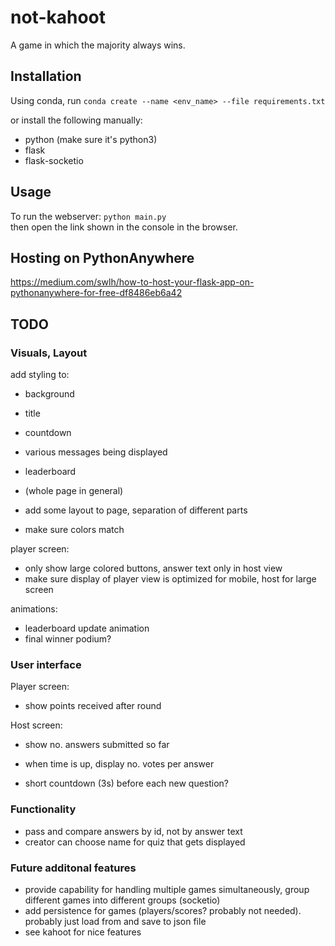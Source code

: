 # not-kahoot
A game in which the majority always wins.


## Installation
Using conda, run
`conda create --name <env_name> --file requirements.txt`

or install the following manually:
- python (make sure it's python3)
- flask
- flask-socketio

## Usage
To run the webserver:
`python main.py`  
then open the link shown in the console in the browser.

## Hosting on PythonAnywhere
https://medium.com/swlh/how-to-host-your-flask-app-on-pythonanywhere-for-free-df8486eb6a42


## TODO

### Visuals, Layout
add styling to:
- background
- title
- countdown
- various messages being displayed
- leaderboard
- (whole page in general)

- add some layout to page, separation of different parts
- make sure colors match

player screen:
- only show large colored buttons, answer text only in host view
- make sure display of player view is optimized for mobile, host for large screen

animations:
- leaderboard update animation
- final winner podium?

### User interface
Player screen:
- show points received after round

Host screen:
- show no. answers submitted so far
- when time is up, display no. votes per answer

- short countdown (3s) before each new question?

### Functionality
- pass and compare answers by id, not by answer text
- creator can choose name for quiz that gets displayed


### Future additonal features
- provide capability for handling multiple games simultaneously, group different games into different groups (socketio)
- add persistence for games (players/scores? probably not needed). probably just load from and save to json file
- see kahoot for nice features
